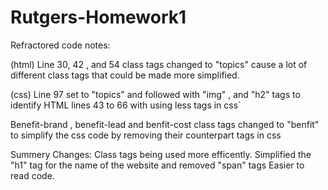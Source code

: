 # Rutgers-Homework1
Refractored code notes:

(html)
Line 30, 42 , and 54 class tags changed to "topics" cause a lot of different class tags
that could be made more simplified.

(css)
Line 97 set to "topics" and followed with "img" , and "h2" tags to identify
 HTML lines 43 to 66 with using less tags in css`

 Benefit-brand , benefit-lead and benfit-cost class tags changed to "benfit" to simplify
 the css code by removing their counterpart tags in css

 Summery Changes:
 Class tags being used more efficently.
 Simplified the "h1" tag for the name of the website and removed "span" tags
 Easier to read code.
